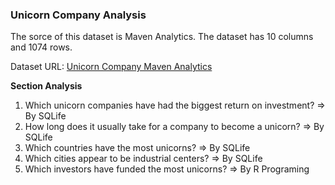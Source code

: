 ### Unicorn Company Analysis

The sorce of this dataset is Maven Analytics. The dataset has 10 columns and 1074 rows.

Dataset URL: [Unicorn Company Maven Analytics](https://www.mavenanalytics.io/data-playground?order=date_added%2Cdesc&pageSize=1000&search=unicorn/)

**Section Analysis**
1. Which unicorn companies have had the biggest return on investment?  => By SQLife
2. How long does it usually take for a company to become a unicorn?   => By SQLife
3. Which countries have the most unicorns?   => By SQLife
4. Which cities appear to be industrial centers? => By SQLife
5. Which investors have funded the most unicorns?  => By R Programing
